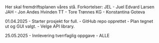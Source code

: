 Her skal fremdriftsplanen våres stå.
Forkortelser:
JEL - Juel Edvard Larsen
JAH - Jon Andes Hvinden
TT - Tore Trønnes
KG - Konstantina Goteva


01.04.2025  - Starter prosjekt for full. 
            - GitHub repo opprettet 
            - Plan tegnet ut og GUI valgt. 
            - Velge API library.


25.05.2025 - Innlevering tverrfaglig oppgave - ALLE